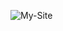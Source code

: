 
![My-Site](https://github.com/Jeeva-Karthikeyan/My-Site/assets/125634373/f866b20a-3c15-410e-bd27-ac206352d029)
